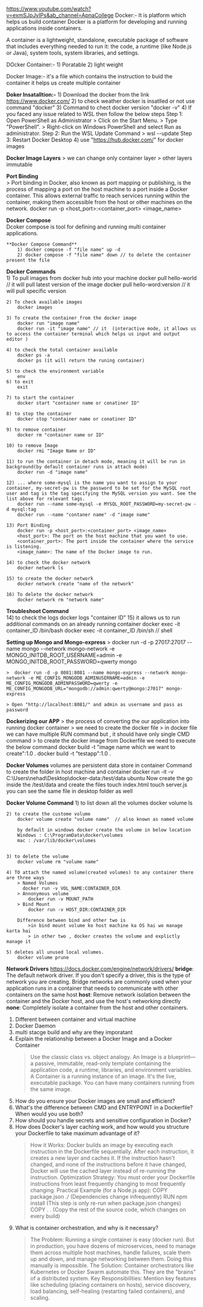 https://www.youtube.com/watch?v=exmSJpJvIPs&ab_channel=ApnaCollege
Docker:-
It is platform which helps us build container
Docker is a platform for developing and running applications inside containers.

A container is a lightweight, standalone, executable package of software that includes everything needed to run it: the code, a runtime (like Node.js or Java), system tools, system libraries, and settings.

DOcker Container:-
    1) Poratable
    2) light weight

Docker Image:- it's a file which contains the instruction to buid the container
    it helps us create multiple container

**Doker Insatalltion:-**
    1) Download the docker from the link  https://www.docker.com/
    2) to check weather docker is insatlled or not use command "docker"
    3) Command to chect docker version "docker -v"
    4) If you faced any issue related to WSL then follow the below steps
        Step 1: Open PowerShell as Administrator
            > Click on the Start Menu.
            > Type "PowerShell".
            > Right-click on Windows PowerShell and select Run as administrator.
        Step 2: Run the WSL Update Command
            > wsl --update
        Step 3: Restart Docker Desktop
    4) use "https://hub.docker.com/" for docker images  

**Docker Image Layers**
    > we can change only container layer
    > other layers immutable

**Port Binding**    
    > Port binding in Docker, also known as port mapping or publishing, is the process of mapping a port on the host machine to a port inside a Docker container. This allows external traffic to reach services running within the container, making them accessible from the host or other machines on the network. 
    docker run -p <host_port>:<container_port> <image_name>

**Docker Compose**   
    Dcoker compose is tool for defining  and running multi container applications.

    **Docker Compose Command**
        1) docker compose -f "file name" up -d
        2) docker compose -f "file name" down // to delete the container present the file

**Docker Commands**   
    1) To pull images from docker hub into your machine
        docker pull hello-world // it will pull latest version of the image
        docker pull hello-word:version // it will pull specific version

    2) To check available images
        docker images  

    3) To create the container from the docker image
        docker run "image name" 
        docker run -it "image name" // it  (interactive mode, it allows us to access the container terminal which helps us input and output editor ) 

    4) to check the total container available
        docker ps -a
        docker ps (it will return the runing container)

    5) to check the environment variable
        env
    6) to exit 
        exit

    7) to start the container
        docker start "container name or conatiner ID"  

    8) to stop the container
        docker stop "container name or conatiner ID"   

    9) to remove container
        docker rm "container name or ID"

    10) to remove Image
        docker rmi "Image Name or ID"   

    11) to run the container in detach mode, meaning it will be run in background(by default container runs in attach mode)
        docker run -d "image name"   

    12) ... where some-mysql is the name you want to assign to your container, my-secret-pw is the password to be set for the MySQL root user and tag is the tag specifying the MySQL version you want. See the list above for relevant tags. 
        docker run --name some-mysql -e MYSQL_ROOT_PASSWORD=my-secret-pw -d mysql:tag
        docker run --name "contaner name" -d "image name"

    13) Port Binding
        docker run -p <host_port>:<container_port> <image_name>
        <host_port>: The port on the host machine that you want to use.
        <container_port>: The port inside the container where the service is listening.
        <image_name>: The name of the Docker image to run.

    14) to check the docker network
        docker network ls  

    15) to create the docker network
        docker network create "name of the network" 

    16) To delete the docker network
        docker network rm "network name"            

**Troubleshoot Command**  
    14) to check the logs
        docker logs "container ID"
    15) it allows us to run additional commands on an already running container
        docker exec -it container_ID /bin/bash
        docker exec -it container_ID /bin/sh // shell 

**Setting up Mongo and Mongo-express** 
    > docker run -d -p 27017:27017 --name mongo --network mongo-network -e MONGO_INITDB_ROOT_USERNAME=admin -e MONGO_INITDB_ROOT_PASSWORD=qwerty mongo

    >  docker run -d -p 8081:8081 --name mongo-express --network mongo-network -e ME_CONFIG_MONGODB_ADMINUSERNAME=admin -e ME_CONFIG_MONGODB_ADMINPASSWORD=qwerty -e ME_CONFIG_MONGODB_URL="mongodb://admin:qwerty@mongo:27017" mongo-express

    > Open "http://localhost:8081/" and admin as username and pass as password

**Dockerizing our APP** 
    > the process of converting the our application into running docker container
    > we need to create the docker file
    > in docker file we can have multiple RUN command but , it should have only single CMD command
    > to create the docker image from Dockerfile we need to execute the below command
        docker build -t "image name which we want to create":1.0 .
        docker build -t "testapp":1.0 .


**Docker Volumes**
    volumes are persistent data store in container 
    Command to create the folder in host machine and container 
        docker run -it -v C:\Users\nehad\Desktop\docker-data:/test/data ubuntu
    Now create the go inside the /test/data and create the files
        touch index.html
        touch server.js
    you can see the same file in desktop folder as well  

   **Docker Volume Command** 
    1) to list down all the volumes
        docker volume ls

    2) to create the custome volume
        docker volume create "volume name"  // also known as named volume

        by default in windows docker create the volume in below location
        Windows : C:\ProgramData\docker\volumes
        mac : /var/lib/docker\volumes


    3) to delete the volume
        docker volume rm "volume name" 

    4) TO attach the named volume(created volumes) to any container there are three ways
        > Named Volumes
          docker run -v VOL_NAME:CONTAINER_DIR
        > Annonymous volume
            docker run -v MOUNT_PATH 
        > Bind Mount
            docker run -v HOST_DIR:CONTAINER_DIR 

        Difference between bind and other two is
            >in bind mount volume ko host machine ka OS hai wo manage karta hai   
            > in other two , docker creates the volume and explictly manage it  

    5) deletes all unused local volumes.
        docker volume prune  


**Network Drivers**
https://docs.docker.com/engine/network/drivers/ 
    **bridge**: The default network driver. If you don't specify a driver, this is the type of network you are creating. Bridge networks are commonly used when your application runs in a container that needs to communicate with other containers on the same host 
    **host**: Remove network isolation between the container and the Docker host, and use the host's networking directly                                
    **none**: Completely isolate a container from the host and other containers.


1) Different between container and virtual machine
2) Docker Daemon
3) multi stacge build and why are they imporatant
4) Explain the relationship between a Docker Image and a Docker Container
    > Use the classic class vs. object analogy. An Image is a blueprint—a passive, immutable, read-only template containing the application code, a runtime, libraries, and environment variables.
    > A Container is a running instance of an image. It's the live, executable package. You can have many containers running from the same image.
5) How do you ensure your Docker images are small and efficient?
6) What's the difference between CMD and ENTRYPOINT in a Dockerfile? When would you use both?
7) How should you handle secrets and sensitive configuration in Docker?
8) How does Docker's layer caching work, and how would you structure your Dockerfile to take maximum advantage of it?
    > How it Works: Docker builds an image by executing each instruction in the Dockerfile sequentially. After each instruction, it creates a new layer and caches it. If the instruction hasn't changed, and none of the instructions before it have changed, Docker will use the cached layer instead of re-running the instruction.
    > Optimization Strategy: You must order your Dockerfile instructions from least frequently changing to most frequently changing.
    > Practical Example (for a Node.js app):
    COPY package.json ./ (Dependencies change infrequently)
    RUN npm install (This step is only re-run when package.json changes)
    COPY . . (Copy the rest of the source code, which changes on every build)
9) What is container orchestration, and why is it necessary?
    > The Problem: Running a single container is easy (docker run). But in production, you have dozens of microservices, need to manage them across multiple host machines, handle failures, scale them up and down, and manage networking between them. Doing this manually is impossible.
    > The Solution: Container orchestrators like Kubernetes or Docker Swarm automate this. They are the "brains" of a distributed system.
    > Key Responsibilities: Mention key features like scheduling (placing containers on hosts), service discovery, load balancing, self-healing (restarting failed containers), and scaling.    






    


   

    

